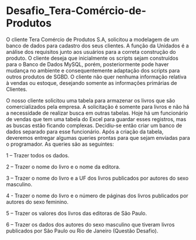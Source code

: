 # Desafio_Tera-Comércio-de-Produtos

O cliente Tera Comércio de Produtos S.A, solicitou a modelagem de um banco de dados para cadastro dos seus clientes.
A função da Unidados é a análise dos requisitos junto aos usuários para a correta construção do produto. O cliente deseja que inicialmente os scripts sejam construídos para o Banco de Dados MySQL, porém, posteriormente pode haver mudança no ambiente e consequentemente adaptação dos scripts para outros produtos de SGBD.
O cliente não quer nenhuma informação relativa à vendas ou estoque, desejando somente as informações primárias de Clientes.


O nosso cliente solicitou uma tabela para armazenar os livros que são comercializados pela empresa. A solicitação é somente para livros e não há a necessidade de realizar busca em outras tabelas. Hoje há um funcionário de vendas que tem uma tabela do Excel para guardar esses registros, mas as buscas estão ficando complexas. Decidiu-se então criar um banco de dados separado para esse funcionário.
Após a criação da tabela, deveremos entregar algumas queries prontas para que sejam enviadas para o programador. As queries são as seguintes:

1 – Trazer todos os dados.

2 – Trazer o nome do livro e o nome da editora.

3 – Trazer o nome do livro e a UF dos livros publicados por autores do sexo masculino.

4 - Trazer o nome do livro e o número de páginas dos livros publicados por autores do sexo feminino.

5 – Trazer os valores dos livros das editoras de São Paulo.

6 – Trazer os dados dos autores do sexo masculino que tiveram livros publicados por São Paulo ou Rio de Janeiro (Questão Desafio).
